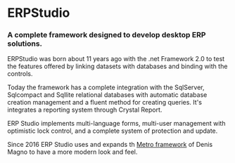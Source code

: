 # ERPStudio 
### A complete framework designed to develop desktop ERP solutions.

ERPStudio was born about 11 years ago with the .net Framework 2.0 to test the features offered by linking datasets with databases and binding with the controls.

Today the framework has a complete integration with the SqlServer, Sqlcompact and Sqllite relational databases with automatic database creation management and a fluent method for creating queries.
It's integrates a reporting system through Crystal Report.

ERP Studio implements multi-language forms, multi-user management with optimistic lock control, and a complete system of protection and update.

Since 2016 ERP Studio uses and expands th [Metro framework](http://denricdenise.info/2014/09/winforms-metro-style/) of Denis Magno to have a more modern look and feel.
